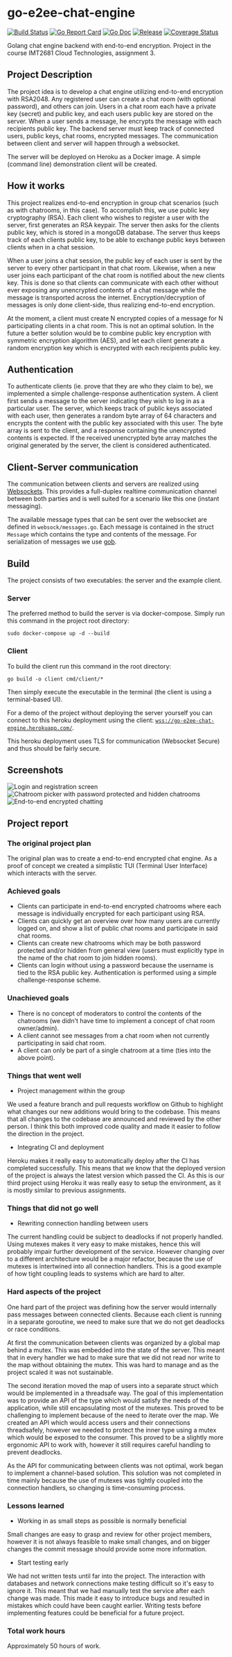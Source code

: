 # go-e2ee-chat-engine

[![Build Status](https://travis-ci.org/haakonleg/go-e2ee-chat-engine.svg?branch=master)](https://travis-ci.org/haakonleg/go-e2ee-chat-engine)
[![Go Report Card](https://goreportcard.com/badge/github.com/haakonleg/go-e2ee-chat-engine)](https://goreportcard.com/report/github.com/haakonleg/go-e2ee-chat-engine)
[![Go Doc](https://img.shields.io/badge/godoc-reference-blue.svg)](http://godoc.org/github.com/haakonleg/go-e2ee-chat-engine)
[![Release](https://img.shields.io/github/release/haakonleg/go-e2ee-chat-engine.svg)](https://github.com/haakonleg/go-e2ee-chat-engine/releases/latest)
[![Coverage Status](https://coveralls.io/repos/github/haakonleg/go-e2ee-chat-engine/badge.svg?branch=master)](https://coveralls.io/github/haakonleg/go-e2ee-chat-engine?branch=master)

Golang chat engine backend with end-to-end encryption.
Project in the course IMT2681 Cloud Technologies, assignment 3.

## Project Description

The project idea is to develop a chat engine utilizing end-to-end encryption with RSA2048. Any registered user can create a chat room (with optional password), and others can join. Users in a chat room each have a private key (secret) and public key, and each users public key are stored on the server. When a user sends a message, he encrypts the message with each recipients public key. The backend server must keep track of connected users, public keys, chat rooms, encrypted messages. The communication between client and server will happen through a websocket.

The server will be deployed on Heroku as a Docker image. A simple (command line) demonstration client will be created.

## How it works

This project realizes end-to-end encryption in group chat scenarios (such as with chatrooms, in this case). To accomplish this, we use public key cryptography (RSA). Each client who wishes to register a user with the server, first generates an RSA keypair. The server then asks for the clients public key, which is stored in a mongoDB database. The server thus keeps track of each clients public key, to be able to exchange public keys between clients when in a chat session.

When a user joins a chat session, the public key of each user is sent by the server to every other participant in that chat room. Likewise, when a new user joins each participant of the chat room is notified about the new clients key. This is done so that clients can communicate with each other without ever exposing any unencrypted contents of a chat message while the message is transported across the internet. Encryption/decryption of messages is only done client-side, thus realizing end-to-end encryption.

At the moment, a client must create N encrypted copies of a message for N participating clients in a chat room. This is not an optimal solution. In the future a better solution would be to combine public key encryption with symmetric encryption algorithm (AES), and let each client generate a random encryption key which is encrypted with each recipients public key.

## Authentication

To authenticate clients (ie. prove that they are who they claim to be), we implemented a simple challenge-response authentication system. A client first sends a message to the server indicating they wish to log in as a particular user. The server, which keeps track of public keys associated with each user, then generates a random byte array of 64 characters and encrypts the content with the public key associated with this user. The byte array is sent to the client, and a response containing the unencrypted contents is expected. If the received unencrypted byte array matches the original generated by the server, the client is considered authenticated.

## Client-Server communication

The communication between clients and servers are realized using [Websockets](https://en.wikipedia.org/wiki/WebSocket). This provides a full-duplex realtime communication channel between both parties and is well suited for a scenario like this one (instant messaging).

The available message types that can be sent over the websocket are defined in `websock/messages.go`. Each message is contained in the struct `Message` which contains the type and contents of the message. For serialization of messages we use [gob](https://golang.org/pkg/encoding/gob/).

## Build

The project consists of two executables: the server and the example client.

### Server

The preferred method to build the server is via docker-compose. Simply run this command in the project root directory:
```
sudo docker-compose up -d --build
```

### Client

To build the client run this command in the root directory:
```
go build -o client cmd/client/*
```
Then simply execute the executable in the terminal (the client is using a terminal-based UI).

For a demo of the project without deploying the server yourself you can connect to this heroku deployment using the client:
[`wss://go-e2ee-chat-engine.herokuapp.com/`]().

This heroku deployment uses TLS for communication (Websocket Secure) and thus should be fairly secure.

## Screenshots

![Login and registration screen](assets/login.jpg)
![Chatroom picker with password protected and hidden chatrooms](assets/lobby.jpg)
![End-to-end encrypted chatting](assets/chat.jpg)

## Project report

### The original project plan

The original plan was to create a end-to-end encrypted chat engine. As a proof of concept we created a simplistic TUI (Terminal User Interface) which interacts with the server.

### Achieved goals

- Clients can participate in end-to-end encrypted chatrooms where each message is individually encrypted for each participant using RSA.
- Clients can quickly get an overview over how many users are currently logged on, and show a list of public chat rooms and participate in said chat rooms.
- Clients can create new chatrooms which may be both password protected and/or hidden from general view (users must explicitly type in the name of the chat room to join hidden rooms).
- Clients can login without using a password because the username is tied to the RSA public key. Authentication is performed using a simple challenge-response scheme.

### Unachieved goals

- There is no concept of moderators to control the contents of the chatrooms (we didn't have time to implement a concept of chat room owner/admin).
- A client cannot see messages from a chat room when not currently participating in said chat room.
- A client can only be part of a single chatroom at a time (ties into the above point).

### Things that went well

- Project management within the group

We used a feature branch and pull requests workflow on Github to highlight what changes our new additions would bring to the codebase. This means that all changes to the codebase are announced and reviewed by the other person. I think this both improved code quality and made it easier to follow the direction in the project.

- Integrating CI and deployment

Heroku makes it really easy to automatically deploy after the CI has completed successfully. This means that we know that the deployed version of the project is always the latest version which passed the CI. As this is our third project using Heroku it was really easy to setup the environment, as it is mostly similar to previous assignments.

### Things that did not go well

- Rewriting connection handling between users

The current handling could be subject to deadlocks if not properly handled. Using mutexes makes it very easy to make mistakes, hence this will probably impair further development of the service. However changing over to a different architecture would be a major refactor, because the use of mutexes is intertwined into all connection handlers. This is a good example of how tight coupling leads to systems which are hard to alter.

### Hard aspects of the project

One hard part of the project was defining how the server would internally pass messages between connected clients. Because each client is running in a separate goroutine, we need to make sure that we do not get deadlocks or race conditions.

At first the communication between clients was organized by a global map behind a mutex. This was embedded into the state of the server. This meant that in every handler we had to make sure that we did not read nor write to the map without obtaining the mutex. This was hard to manage and as the project scaled it was not sustainable.

The second iteration moved the map of users into a separate struct which would be implemented in a threadsafe way. The goal of this implementation was to provide an API of the type which would satisfy the needs of the application, while still encapsulating most of the mutexes. This proved to be challenging to implement because of the need to iterate over the map. We created an API which would access users and their connections threadsafely, however we needed to protect the inner type using a mutex which would be exposed to the consumer. This proved to be a slightly more ergonomic API to work with, however it still requires careful handling to prevent deadlocks.

As the API for communicating between clients was not optimal, work began to implement a channel-based solution. This solution was not completed in time mainly because the use of mutexes was tightly coupled into the connection handlers, so changing is time-consuming process.

### Lessons learned

- Working in as small steps as possible is normally beneficial

Small changes are easy to grasp and review for other project members, however it is not always feasible to make small changes, and on bigger changes the commit message should provide some more information.

- Start testing early

We had not written tests until far into the project. The interaction with databases and network connections make testing difficult so it's easy to ignore it. This meant that we had manually test the service after each change was made. This made it easy to introduce bugs and resulted in mistakes which could have been caught earlier. Writing tests before implementing features could be beneficial for a future project.

### Total work hours

Approximately 50 hours of work.
